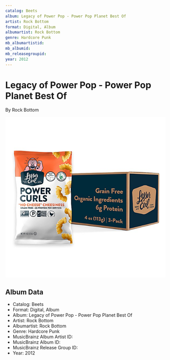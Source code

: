 ```yaml
---
catalog: Beets
album: Legacy of Power Pop - Power Pop Planet Best Of
artist: Rock Bottom
format: Digital, Album
albumartist: Rock Bottom
genre: Hardcore Punk
mb_albumartistid: 
mb_albumid: 
mb_releasegroupid: 
year: 2012
---
```


# Legacy of Power Pop - Power Pop Planet Best Of

By Rock Bottom

![](../../assets/beetscovers/Rock_Bottom-Legacy_of_Power_Pop_-_Power_Pop_Planet_Best_Of.jpg)

## Album Data

- Catalog: Beets
- Format: Digital, Album
- Album: Legacy of Power Pop - Power Pop Planet Best Of
- Artist: Rock Bottom
- Albumartist: Rock Bottom
- Genre: Hardcore Punk
- MusicBrainz Album Artist ID: 
- MusicBrainz Album ID: 
- MusicBrainz Release Group ID: 
- Year: 2012

